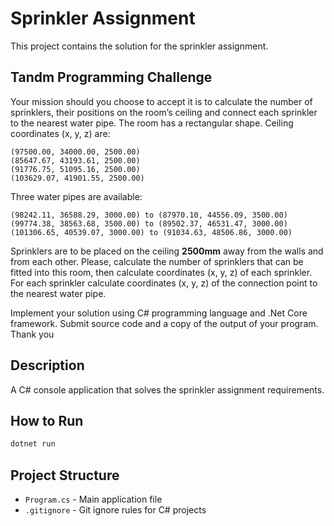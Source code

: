 # Sprinkler Assignment

This project contains the solution for the sprinkler assignment.

## Tandm Programming Challenge
Your mission should you choose to accept it is to calculate the number of sprinklers, their 
positions on the room’s ceiling and connect each sprinkler to the nearest water pipe. 
The room has a rectangular shape. Ceiling coordinates (x, y, z) are:

```
(97500.00, 34000.00, 2500.00)
(85647.67, 43193.61, 2500.00)
(91776.75, 51095.16, 2500.00)
(103629.07, 41901.55, 2500.00)
```
Three water pipes are available:

```
(98242.11, 36588.29, 3000.00) to (87970.10, 44556.09, 3500.00)
(99774.38, 38563.68, 3500.00) to (89502.37, 46531.47, 3000.00)
(101306.65, 40539.07, 3000.00) to (91034.63, 48506.86, 3000.00)
```

Sprinklers are to be placed on the ceiling **2500mm** away from the walls and from each other. 
Please, calculate the number of sprinklers that can be fitted into this room, then calculate 
coordinates (x, y, z) of each sprinkler.
For each sprinkler calculate coordinates (x, y, z) of the connection point to the nearest water 
pipe.

Implement your solution using C# programming language and .Net Core framework. Submit 
source code and a copy of the output of your program.
Thank you

## Description

A C# console application that solves the sprinkler assignment requirements.

## How to Run

```bash
dotnet run
```

## Project Structure

- `Program.cs` - Main application file
- `.gitignore` - Git ignore rules for C# projects